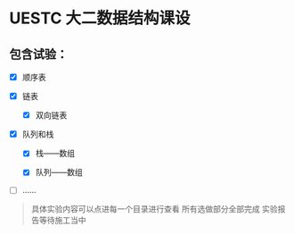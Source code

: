 # UESTC 大二数据结构课设

## 包含试验：

- [x] 顺序表

- [x] 链表
  
  - [x] 双向链表

- [x] 队列和栈
  
  - [x] 栈——数组
  
  - [x] 队列——数组

- [ ] ……

> 具体实验内容可以点进每一个目录进行查看
> 所有选做部分全部完成
> 实验报告等待施工当中
